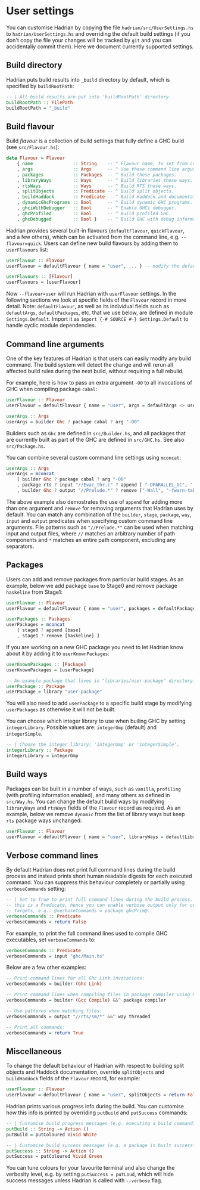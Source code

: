 # User settings

You can customise Hadrian by copying the file `hadrian/src/UserSettings.hs` to
`hadrian/UserSettings.hs` and overriding the default build settings (if you don't
copy the file your changes will be tracked by `git` and you can accidentally commit
them). Here we document currently supported settings.

## Build directory

Hadrian puts build results into `_build` directory by default, which is
specified by `buildRootPath`:
```haskell
-- | All build results are put into 'buildRootPath' directory.
buildRootPath :: FilePath
buildRootPath = "_build"
```

## Build flavour

Build _flavour_ is a collection of build settings that fully define a GHC build
(see `src/Flavour.hs`):
```haskell
data Flavour = Flavour
    { name               :: String    -- ^ Flavour name, to set from command line.
    , args               :: Args      -- ^ Use these command line arguments.
    , packages           :: Packages  -- ^ Build these packages.
    , libraryWays        :: Ways      -- ^ Build libraries these ways.
    , rtsWays            :: Ways      -- ^ Build RTS these ways.
    , splitObjects       :: Predicate -- ^ Build split objects.
    , buildHaddock       :: Predicate -- ^ Build Haddock and documentation.
    , dynamicGhcPrograms :: Bool      -- ^ Build dynamic GHC programs.
    , ghciWithDebugger   :: Bool      -- ^ Enable GHCi debugger.
    , ghcProfiled        :: Bool      -- ^ Build profiled GHC.
    , ghcDebugged        :: Bool }    -- ^ Build GHC with debug information.
```
Hadrian provides several built-in flavours (`defaultFlavour`, `quickFlavour`, and
a few others), which can be activated from the command line, e.g. `--flavour=quick`.
Users can define new build flavours by adding them to `userFlavours` list:
```haskell
userFlavour :: Flavour
userFlavour = defaultFlavour { name = "user", ... } -- modify the default build flavour

userFlavours :: [Flavour]
userFlavours = [userFlavour]
```
Now `--flavour=user` will run Hadrian with `userFlavour` settings. In the
following sections we look at specific fields of the `Flavour` record in
more detail. Note: `defaultFlavour`, as well as its individual fields such
as `defaultArgs`, `defaultPackages`, etc. that we use below, are defined in module
`Settings.Default`. Import it as
`import {-# SOURCE #-} Settings.Default` to handle cyclic module dependencies. 

## Command line arguments

One of the key features of Hadrian is that users can easily modify any build command.
The build system will detect the change and will rerun all
affected build rules during the next build, without requiring a full rebuild.

For example, here is how to pass an extra argument `-O0` to all invocations of
GHC when compiling package `cabal`:
```haskell
userFlavour :: Flavour
userFlavour = defaultFlavour { name = "user", args = defaultArgs <> userArgs }

userArgs :: Args
userArgs = builder Ghc ? package cabal ? arg "-O0"
```
Builders such as `Ghc` are defined in `src/Builder.hs`, and all packages that
are currently built as part of the GHC are defined in `src/GHC.hs`. See also
`src/Package.hs`.

You can combine several custom command line settings using `mconcat`:
```haskell
userArgs :: Args
userArgs = mconcat
    [ builder Ghc ? package cabal ? arg "-O0"
    , package rts ? input "//Evac_thr.c" ? append [ "-DPARALLEL_GC", "-Irts/sm" ]
    , builder Ghc ? output "//Prelude.*" ? remove ["-Wall", "-fwarn-tabs"] ]
```
The above example also demostrates the use of `append` for adding more than one
argument and `remove` for removing arguments that Hadrian uses by default. You
can match any combination of the `builder`, `stage`, `package`, `way`, `input`
and `output` predicates when specifying custom command line arguments. File
patterns such as `"//Prelude.*"` can be used when matching input and output files,
where `//` matches an arbitrary number of path components and `*` matches an entire
path component, excluding any separators.

## Packages

Users can add and remove packages from particular build stages. As an example,
below we add package `base` to Stage0 and remove package `haskeline` from Stage1:
```haskell
userFlavour :: Flavour
userFlavour = defaultFlavour { name = "user", packages = defaultPackages <> userPackages }

userPackages :: Packages
userPackages = mconcat
    [ stage0 ? append [base]
    , stage1 ? remove [haskeline] ]
```
If you are working on a new GHC package you need to let Hadrian know about it
by adding it to `userKnownPackages`:
```haskell
userKnownPackages :: [Package]
userKnownPackages = [userPackage]

-- An example package that lives in "libraries/user-package" directory.
userPackage :: Package
userPackage = library "user-package"
```
You will also need to add `userPackage` to a specific build stage by modifying
`userPackages` as otherwise it will not be built.

You can choose which integer library to use when builing GHC by setting
`integerLibrary`. Possible values are: `integerGmp` (default) and `integerSimple`.
```haskell
-- | Choose the integer library: 'integerGmp' or 'integerSimple'.
integerLibrary :: Package
integerLibrary = integerGmp
```
## Build ways

Packages can be built in a number of ways, such as `vanilla`, `profiling` (with
profiling information enabled), and many others as defined in `src/Way.hs`. You
can change the default build ways by modifying `libraryWays` and `rtsWays` fields
of the `Flavour` record as required. As an example, below we remove `dynamic`
from the list of library ways but keep `rts` package ways unchanged:
```haskell
userFlavour :: Flavour
userFlavour = defaultFlavour { name = "user", libraryWays = defaultLibraryWays <> remove [dynamic] }
```

## Verbose command lines

By default Hadrian does not print full command lines during the build process
and instead prints short human readable digests for each executed command. You
can suppress this behaviour completely or partially using `verboseCommands` setting:
```haskell
-- | Set to True to print full command lines during the build process. Note,
-- this is a Predicate, hence you can enable verbose output only for certain
-- targets, e.g.: @verboseCommands = package ghcPrim@.
verboseCommands :: Predicate
verboseCommands = return False
```
For example, to print the full command lines used to compile GHC executables,
set `verboseCommands` to:
```haskell
verboseCommands :: Predicate
verboseCommands = input "ghc/Main.hs"
```
Below are a few other examples:
```haskell
-- Print command lines for all Ghc Link invocations:
verboseCommands = builder (Ghc Link)

-- Print command lines when compiling files in package compiler using Gcc:
verboseCommands = builder (Gcc Compile) &&^ package compiler

-- Use patterns when matching files:
verboseCommands = output "//rts/sm/*" &&^ way threaded

-- Print all commands:
verboseCommands = return True
```

## Miscellaneous

To change the default behaviour of Hadrian with respect to building split
objects and Haddock documentation, override `splitObjects` and `buildHaddock`
fields of the `Flavour` record, for example:
```haskell
userFlavour :: Flavour
userFlavour = defaultFlavour { name = "user", splitObjects = return False, buildHaddock = return True }
```

Hadrian prints various progress info during the build. You can customise how this
info is printed by overriding `putBuild` and `putSuccess` commands:

```haskell
-- | Customise build progress messages (e.g. executing a build command).
putBuild :: String -> Action ()
putBuild = putColoured Vivid White

-- | Customise build success messages (e.g. a package is built successfully).
putSuccess :: String -> Action ()
putSuccess = putColoured Vivid Green
```

You can tune colours for your favourite terminal and also change the verbosity
level, e.g. by setting `putSuccess = putLoud`, which will hide success messages
unless Hadrian is called with `--verbose` flag.
